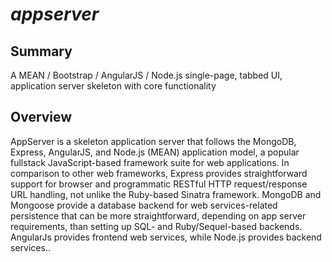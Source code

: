 *appserver*
===========

Summary
-------

A MEAN / Bootstrap / AngularJS / Node.js single-page, tabbed UI, application
server skeleton with core functionality

Overview
--------

AppServer is a skeleton application server that follows the MongoDB, Express,
AngularJS, and Node.js (MEAN) application model, a popular fullstack
JavaScript-based framework suite for web applications.  In comparison to other
web frameworks, Express provides straightforward support for browser and
programmatic RESTful HTTP request/response URL handling, not unlike the
Ruby-based Sinatra framework.  MongoDB and Mongoose provide a database backend
for web services-related persistence that can be more straightforward,
depending on app server requirements, than setting up SQL- and
Ruby/Sequel-based backends.  AngularJs provides frontend web services, while
Node.js provides backend services..



